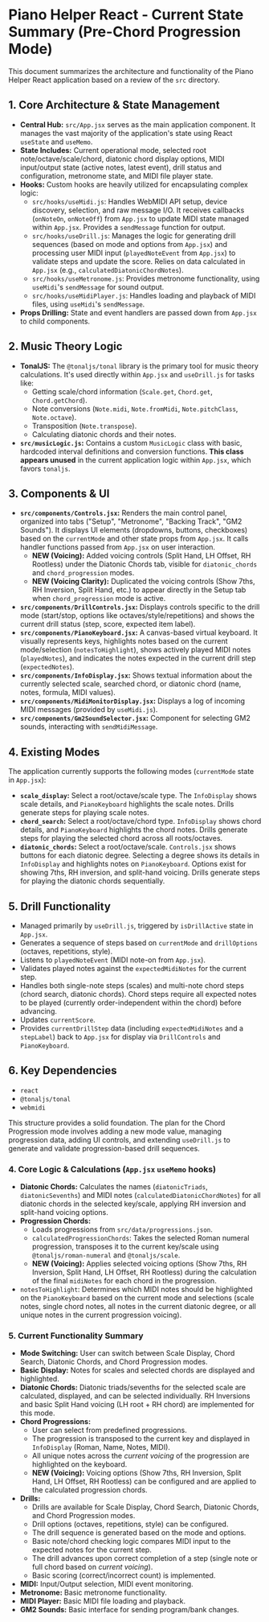 # Piano Helper React - Current State Summary (Pre-Chord Progression Mode)

This document summarizes the architecture and functionality of the Piano Helper React application based on a review of the `src` directory.

## 1. Core Architecture & State Management

*   **Central Hub:** `src/App.jsx` serves as the main application component. It manages the vast majority of the application's state using React `useState` and `useMemo`.
*   **State Includes:** Current operational mode, selected root note/octave/scale/chord, diatonic chord display options, MIDI input/output state (active notes, latest event), drill status and configuration, metronome state, and MIDI file player state.
*   **Hooks:** Custom hooks are heavily utilized for encapsulating complex logic:
    *   `src/hooks/useMidi.js`: Handles WebMIDI API setup, device discovery, selection, and raw message I/O. It receives callbacks (`onNoteOn`, `onNoteOff`) from `App.jsx` to update MIDI state managed within `App.jsx`. Provides a `sendMessage` function for output.
    *   `src/hooks/useDrill.js`: Manages the logic for generating drill sequences (based on mode and options from `App.jsx`) and processing user MIDI input (`playedNoteEvent` from `App.jsx`) to validate steps and update the score. Relies on data calculated in `App.jsx` (e.g., `calculatedDiatonicChordNotes`).
    *   `src/hooks/useMetronome.js`: Provides metronome functionality, using `useMidi`'s `sendMessage` for sound output.
    *   `src/hooks/useMidiPlayer.js`: Handles loading and playback of MIDI files, using `useMidi`'s `sendMessage`.
*   **Props Drilling:** State and event handlers are passed down from `App.jsx` to child components.

## 2. Music Theory Logic

*   **TonalJS:** The `@tonaljs/tonal` library is the primary tool for music theory calculations. It's used directly within `App.jsx` and `useDrill.js` for tasks like:
    *   Getting scale/chord information (`Scale.get`, `Chord.get`, `Chord.getChord`).
    *   Note conversions (`Note.midi`, `Note.fromMidi`, `Note.pitchClass`, `Note.octave`).
    *   Transposition (`Note.transpose`).
    *   Calculating diatonic chords and their notes.
*   **`src/musicLogic.js`:** Contains a custom `MusicLogic` class with basic, hardcoded interval definitions and conversion functions. **This class appears unused** in the current application logic within `App.jsx`, which favors `tonaljs`.

## 3. Components & UI

*   **`src/components/Controls.jsx`:** Renders the main control panel, organized into tabs ("Setup", "Metronome", "Backing Track", "GM2 Sounds"). It displays UI elements (dropdowns, buttons, checkboxes) based on the `currentMode` and other state props from `App.jsx`. It calls handler functions passed from `App.jsx` on user interaction.
    *   **NEW (Voicing):** Added voicing controls (Split Hand, LH Offset, RH Rootless) under the Diatonic Chords tab, visible for `diatonic_chords` and `chord_progression` modes.
    *   **NEW (Voicing Clarity):** Duplicated the voicing controls (Show 7ths, RH Inversion, Split Hand, etc.) to appear directly in the Setup tab when `chord_progression` mode is active.
*   **`src/components/DrillControls.jsx`:** Displays controls specific to the drill mode (start/stop, options like octaves/style/repetitions) and shows the current drill status (step, score, expected item label).
*   **`src/components/PianoKeyboard.jsx`:** A canvas-based virtual keyboard. It visually represents keys, highlights notes based on the current mode/selection (`notesToHighlight`), shows actively played MIDI notes (`playedNotes`), and indicates the notes expected in the current drill step (`expectedNotes`).
*   **`src/components/InfoDisplay.jsx`:** Shows textual information about the currently selected scale, searched chord, or diatonic chord (name, notes, formula, MIDI values).
*   **`src/components/MidiMonitorDisplay.jsx`:** Displays a log of incoming MIDI messages (provided by `useMidi.js`).
*   **`src/components/Gm2SoundSelector.jsx`:** Component for selecting GM2 sounds, interacting with `sendMidiMessage`.

## 4. Existing Modes

The application currently supports the following modes (`currentMode` state in `App.jsx`):

*   **`scale_display`:** Select a root/octave/scale type. The `InfoDisplay` shows scale details, and `PianoKeyboard` highlights the scale notes. Drills generate steps for playing scale notes.
*   **`chord_search`:** Select a root/octave/chord type. `InfoDisplay` shows chord details, and `PianoKeyboard` highlights the chord notes. Drills generate steps for playing the selected chord across all roots/octaves.
*   **`diatonic_chords`:** Select a root/octave/scale. `Controls.jsx` shows buttons for each diatonic degree. Selecting a degree shows its details in `InfoDisplay` and highlights notes on `PianoKeyboard`. Options exist for showing 7ths, RH inversion, and split-hand voicing. Drills generate steps for playing the diatonic chords sequentially.

## 5. Drill Functionality

*   Managed primarily by `useDrill.js`, triggered by `isDrillActive` state in `App.jsx`.
*   Generates a sequence of steps based on `currentMode` and `drillOptions` (octaves, repetitions, style).
*   Listens to `playedNoteEvent` (MIDI note-on from `App.jsx`).
*   Validates played notes against the `expectedMidiNotes` for the current step.
*   Handles both single-note steps (scales) and multi-note chord steps (chord search, diatonic chords). Chord steps require all expected notes to be played (currently order-independent within the chord) before advancing.
*   Updates `currentScore`.
*   Provides `currentDrillStep` data (including `expectedMidiNotes` and a `stepLabel`) back to `App.jsx` for display via `DrillControls` and `PianoKeyboard`.

## 6. Key Dependencies

*   `react`
*   `@tonaljs/tonal`
*   `webmidi`

This structure provides a solid foundation. The plan for the Chord Progression mode involves adding a new mode value, managing progression data, adding UI controls, and extending `useDrill.js` to generate and validate progression-based drill sequences. 

### 4. Core Logic & Calculations (`App.jsx` `useMemo` hooks)
*   **Diatonic Chords:** Calculates the names (`diatonicTriads`, `diatonicSevenths`) and MIDI notes (`calculatedDiatonicChordNotes`) for all diatonic chords in the selected key/scale, applying RH inversion and split-hand voicing options.
*   **Progression Chords:**
    *   Loads progressions from `src/data/progressions.json`.
    *   `calculatedProgressionChords`: Takes the selected Roman numeral progression, transposes it to the current key/scale using `@tonaljs/roman-numeral` and `@tonaljs/scale`.
    *   **NEW (Voicing):** Applies selected voicing options (Show 7ths, RH Inversion, Split Hand, LH Offset, RH Rootless) during the calculation of the final `midiNotes` for each chord in the progression.
*   `notesToHighlight`: Determines which MIDI notes should be highlighted on the `PianoKeyboard` based on the current mode and selections (scale notes, single chord notes, all notes in the current diatonic degree, or all unique notes in the current progression voicing).

### 5. Current Functionality Summary
*   **Mode Switching:** User can switch between Scale Display, Chord Search, Diatonic Chords, and Chord Progression modes.
*   **Basic Display:** Notes for scales and selected chords are displayed and highlighted.
*   **Diatonic Chords:** Diatonic triads/sevenths for the selected scale are calculated, displayed, and can be selected individually. RH Inversions and basic Split Hand voicing (LH root + RH chord) are implemented for this mode.
*   **Chord Progressions:**
    *   User can select from predefined progressions.
    *   The progression is transposed to the current key and displayed in `InfoDisplay` (Roman, Name, Notes, MIDI).
    *   All unique notes across the *current voicing* of the progression are highlighted on the keyboard.
    *   **NEW (Voicing):** Voicing options (Show 7ths, RH Inversion, Split Hand, LH Offset, RH Rootless) can be configured and are applied to the calculated progression chords.
*   **Drills:**
    *   Drills are available for Scale Display, Chord Search, Diatonic Chords, and Chord Progression modes.
    *   Drill options (octaves, repetitions, style) can be configured.
    *   The drill sequence is generated based on the mode and options.
    *   Basic note/chord checking logic compares MIDI input to the expected notes for the current step.
    *   The drill advances upon correct completion of a step (single note or full chord based on *current voicing*).
    *   Basic scoring (correct/incorrect count) is implemented.
*   **MIDI:** Input/Output selection, MIDI event monitoring.
*   **Metronome:** Basic metronome functionality.
*   **MIDI Player:** Basic MIDI file loading and playback.
*   **GM2 Sounds:** Basic interface for sending program/bank changes. 